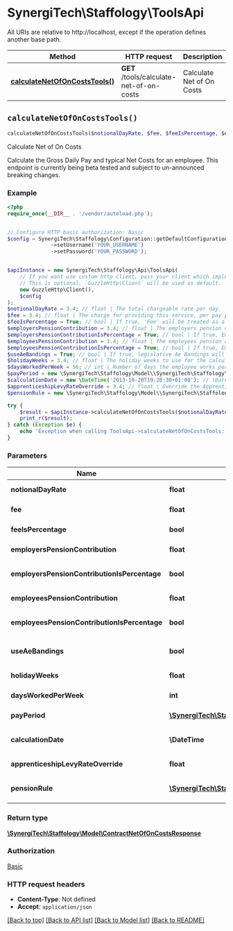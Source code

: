 # SynergiTech\Staffology\ToolsApi

All URIs are relative to http://localhost, except if the operation defines another base path.

| Method | HTTP request | Description |
| ------------- | ------------- | ------------- |
| [**calculateNetOfOnCostsTools()**](ToolsApi.md#calculateNetOfOnCostsTools) | **GET** /tools/calculate-net-of-on-costs | Calculate Net of On Costs |


## `calculateNetOfOnCostsTools()`

```php
calculateNetOfOnCostsTools($notionalDayRate, $fee, $feeIsPercentage, $employersPensionContribution, $employersPensionContributionIsPercentage, $employeesPensionContribution, $employeesPensionContributionIsPercentage, $useAeBandings, $holidayWeeks, $daysWorkedPerWeek, $payPeriod, $calculationDate, $apprenticeshipLevyRateOverride, $pensionRule): \SynergiTech\Staffology\Model\ContractNetOfOnCostsResponse
```

Calculate Net of On Costs

Calculate the Gross Daily Pay and typical Net Costs for an employee.  This endpoint is currently being beta tested and subject to un-announced breaking changes.

### Example

```php
<?php
require_once(__DIR__ . '/vendor/autoload.php');


// Configure HTTP basic authorization: Basic
$config = SynergiTech\Staffology\Configuration::getDefaultConfiguration()
              ->setUsername('YOUR_USERNAME')
              ->setPassword('YOUR_PASSWORD');


$apiInstance = new SynergiTech\Staffology\Api\ToolsApi(
    // If you want use custom http client, pass your client which implements `GuzzleHttp\ClientInterface`.
    // This is optional, `GuzzleHttp\Client` will be used as default.
    new GuzzleHttp\Client(),
    $config
);
$notionalDayRate = 3.4; // float | The total chargeable rate per day.
$fee = 3.4; // float | The charge for providing this service, per pay period.
$feeIsPercentage = True; // bool | If true, 'Fee' will be treated as a percentage.
$employersPensionContribution = 3.4; // float | The employers pension contributions, per pay period.
$employersPensionContributionIsPercentage = True; // bool | If true, EmployersPensionContribution will be treated as a percentage.
$employeesPensionContribution = 3.4; // float | The employees pension contributions, per pay period.
$employeesPensionContributionIsPercentage = True; // bool | If true, EmployeesPensionContribution will be used as a percentage.
$useAeBandings = True; // bool | If true, legislative Ae Bandings will be applied during calculation.
$holidayWeeks = 3.4; // float | The holiday weeks to use for the calculation.
$daysWorkedPerWeek = 56; // int | Number of days the employee works per week.
$payPeriod = new \SynergiTech\Staffology\Model\\SynergiTech\Staffology\Model\PayPeriods(); // \SynergiTech\Staffology\Model\PayPeriods | The pay frequency to be used for the calculation.
$calculationDate = new \DateTime('2013-10-20T19:20:30+01:00'); // \DateTime | Used to find associated legislative values, default Today.
$apprenticeshipLevyRateOverride = 3.4; // float | Override the Apprenticeship Levy Rate. 0.50 for 0.5%.
$pensionRule = new \SynergiTech\Staffology\Model\\SynergiTech\Staffology\Model\PensionRule(); // \SynergiTech\Staffology\Model\PensionRule | The type of pension scheme being enrolled into, default SalarySacrifice.

try {
    $result = $apiInstance->calculateNetOfOnCostsTools($notionalDayRate, $fee, $feeIsPercentage, $employersPensionContribution, $employersPensionContributionIsPercentage, $employeesPensionContribution, $employeesPensionContributionIsPercentage, $useAeBandings, $holidayWeeks, $daysWorkedPerWeek, $payPeriod, $calculationDate, $apprenticeshipLevyRateOverride, $pensionRule);
    print_r($result);
} catch (Exception $e) {
    echo 'Exception when calling ToolsApi->calculateNetOfOnCostsTools: ', $e->getMessage(), PHP_EOL;
}
```

### Parameters

| Name | Type | Description  | Notes |
| ------------- | ------------- | ------------- | ------------- |
| **notionalDayRate** | **float**| The total chargeable rate per day. | |
| **fee** | **float**| The charge for providing this service, per pay period. | |
| **feeIsPercentage** | **bool**| If true, &#39;Fee&#39; will be treated as a percentage. | |
| **employersPensionContribution** | **float**| The employers pension contributions, per pay period. | |
| **employersPensionContributionIsPercentage** | **bool**| If true, EmployersPensionContribution will be treated as a percentage. | |
| **employeesPensionContribution** | **float**| The employees pension contributions, per pay period. | |
| **employeesPensionContributionIsPercentage** | **bool**| If true, EmployeesPensionContribution will be used as a percentage. | |
| **useAeBandings** | **bool**| If true, legislative Ae Bandings will be applied during calculation. | |
| **holidayWeeks** | **float**| The holiday weeks to use for the calculation. | |
| **daysWorkedPerWeek** | **int**| Number of days the employee works per week. | |
| **payPeriod** | [**\SynergiTech\Staffology\Model\PayPeriods**](../Model/.md)| The pay frequency to be used for the calculation. | |
| **calculationDate** | **\DateTime**| Used to find associated legislative values, default Today. | [optional] |
| **apprenticeshipLevyRateOverride** | **float**| Override the Apprenticeship Levy Rate. 0.50 for 0.5%. | [optional] |
| **pensionRule** | [**\SynergiTech\Staffology\Model\PensionRule**](../Model/.md)| The type of pension scheme being enrolled into, default SalarySacrifice. | [optional] |

### Return type

[**\SynergiTech\Staffology\Model\ContractNetOfOnCostsResponse**](../Model/ContractNetOfOnCostsResponse.md)

### Authorization

[Basic](../../README.md#Basic)

### HTTP request headers

- **Content-Type**: Not defined
- **Accept**: `application/json`

[[Back to top]](#) [[Back to API list]](../../README.md#endpoints)
[[Back to Model list]](../../README.md#models)
[[Back to README]](../../README.md)
